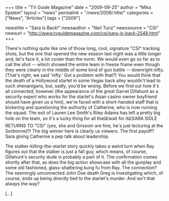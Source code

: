 +++
title = "TV Guide Magazine"
date = "2009-09-25"
author = "Mika Epstein"
layout = "news"
permalink = "/news/2009/:title/"
categories = ["News", "Articles"]
tags = ["2009"]

newstitle = "Sara is Back!"
newsauthor = "Neil Turiz"
newssource = "CSI"
newsurl = "http://www.tvguidemagazine.com/csi/sara-is-back-2548.html"
+++

There's nothing quite like one of those long, cool, signature "CSI" tracking shots, but the one that opened the new season last night was a little longer and, let's face it, a lot cooler than the norm. We would even go so far as to call the shot -- which showed the entire team in freeze frame even though they were clearly in the middle of some kind of gun battle -- downright nifty. (That's right, we said 'nifty.' Got a problem with that?) You would think that the death of a Hollywood starlet in some Vegas back alley wouldn't lead to such shenanigans, but, sadly, you'd be wrong. Before we find out how it's all connected, however (the appearance of the great Garret Dillahunt as a security expert who works for the starlet's Asian casino owner boyfriend should have given us a hint), we're faced with a short-handed staff that is bickering and questioning the authority of Catherine, who is now running the squad. The exit of Lauren Lee Smith's Riley Adams has left a pretty big hole on the team, so it's a lucky thing for all thatâ¦wait for itâ¦SARA SIDLE RETURNS TO "CSI" (yes, she and Grissom are fine, he's just lecturing at the Sorbonne)!!! The big winner here is clearly us viewers. The first payoff? Sara giving Catherine a pep talk about leadership.

The stalker-killing-the-starlet story quickly takes a weird turn when Ray figures out that the stalker is just a fall guy, which means, of course, Dillahunt's security dude is probably a part of it. The confirmation comes shortly after that, as does the big action showcase with all the gunplay and some old fashioned, glass-shattering kung fu from Ray. The connection? The seemingly unconnected John Doe death Greg is investigating which, of course, ends up being directly tied to the starlet's murder. And isn't that always the way?

[...]  
